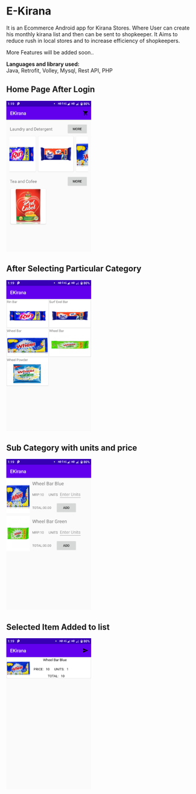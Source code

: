 # E-Kirana
It is an Ecommerce Android app for Kirana Stores. Where User can create his monthly kirana list and then can be sent to shopkeeper.
It Aims to reduce rush in local stores and to increase efficiency of shopkeepers.

More Features will be added soon..

<b>Languages and library used:</b><br>
Java, Retrofit, Volley, Mysql, Rest API, PHP








<h2> Home Page After Login </h2>

<img src="img1.png" height="400px">

<h2>After Selecting Particular Category </h2>

<img src="img2.png" height="400px">

<h2> Sub Category with units and price</h2>

<img src="img3.png" height="400px">

<h2>Selected Item Added to list </h2>

<img src="img4.png" height="400px">
